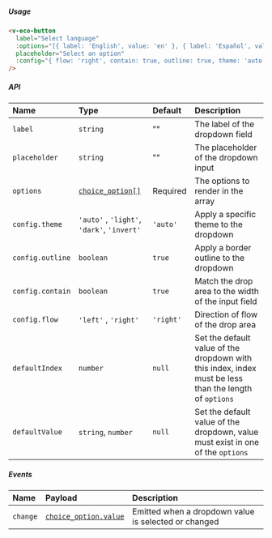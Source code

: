##### Usage

```html
<v-eco-button
  label="Select language"
  :options="[{ label: 'English', value: 'en' }, { label: 'Español', value: 'es' }]"
  placeholder="Select an option"
  :config="{ flow: 'right', contain: true, outline: true, theme: 'auto' }"
/>
```

##### API

| Name             | Type                                       | Default   | Description                                                                                            |
| :--------------- | :----------------------------------------- | :-------- | :----------------------------------------------------------------------------------------------------- |
| `label`          | `string`                                   | ""        | The label of the dropdown field                                                                        |
| `placeholder`    | `string`                                   | ""        | The placeholder of the dropdown input                                                                  |
| `options`        | [`choice_option[]`](/guide/types)          | Required  | The options to render in the array                                                                     |
| `config.theme`   | `'auto'` , `'light'`, `'dark'`, `'invert'` | `'auto'`  | Apply a specific theme to the dropdown                                                                 |
| `config.outline` | `boolean`                                  | `true`    | Apply a border outline to the dropdown                                                                 |
| `config.contain` | `boolean`                                  | `true`    | Match the drop area to the width of the input field                                                    |
| `config.flow`    | `'left'` , `'right'`                       | `'right'` | Direction of flow of the drop area                                                                     |
| `defaultIndex`   | `number`                                   | `null`    | Set the default value of the dropdown with this index, index must be less than the length of `options` |
| `defaultValue`   | `string`, `number`                         | `null`    | Set the default value of the dropdown, value must exist in one of the `options`                        |

##### Events

| Name     | Payload                               | Description                                          |
| :------- | :------------------------------------ | :--------------------------------------------------- |
| `change` | [`choice_option.value`](/guide/types) | Emitted when a dropdown value is selected or changed |
